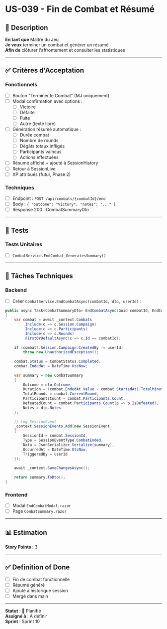 # US-039 - Fin de Combat et Résumé

## 📝 Description

**En tant que** Maître du Jeu  
**Je veux** terminer un combat et générer un résumé  
**Afin de** clôturer l'affrontement et consulter les statistiques

---

## ✅ Critères d'Acceptation

### Fonctionnels
- [ ] Bouton "Terminer le Combat" (MJ uniquement)
- [ ] Modal confirmation avec options :
  - [ ] Victoire
  - [ ] Défaite
  - [ ] Fuite
  - [ ] Autre (texte libre)
- [ ] Génération résumé automatique :
  - [ ] Durée combat
  - [ ] Nombre de rounds
  - [ ] Dégâts totaux infligés
  - [ ] Participants vaincus
  - [ ] Actions effectuées
- [ ] Résumé affiché + ajouté à SessionHistory
- [ ] Retour à SessionLive
- [ ] XP attribués (futur, Phase 2)

### Techniques
- [ ] Endpoint : `POST /api/combats/{combatId}/end`
- [ ] Body : `{ "outcome": "Victory", "notes": "..." }`
- [ ] Response 200 : CombatSummaryDto

---

## 🧪 Tests

### Tests Unitaires
- [ ] `CombatService.EndCombat_GeneratesSummary()`

---

## 🔧 Tâches Techniques

### Backend
- [ ] Créer `CombatService.EndCombatAsync(combatId, dto, userId)` :
```csharp
public async Task<CombatSummaryDto> EndCombatAsync(Guid combatId, EndCombatDto dto, Guid userId)
{
    var combat = await _context.Combats
        .Include(c => c.Session.Campaign)
        .Include(c => c.Participants)
        .Include(c => c.Rounds)
        .FirstOrDefaultAsync(c => c.Id == combatId);
    
    if (combat?.Session.Campaign.CreatedBy != userId)
        throw new UnauthorizedException();
    
    combat.Status = CombatStatus.Completed;
    combat.EndedAt = DateTime.UtcNow;
    
    var summary = new CombatSummary
    {
        Outcome = dto.Outcome,
        Duration = (combat.EndedAt.Value - combat.StartedAt).TotalMinutes,
        TotalRounds = combat.CurrentRound,
        ParticipantsCount = combat.Participants.Count,
        DefeatedCount = combat.Participants.Count(p => p.IsDefeated),
        Notes = dto.Notes
    };
    
    // Log SessionEvent
    _context.SessionEvents.Add(new SessionEvent
    {
        SessionId = combat.SessionId,
        Type = SessionEventType.CombatEnded,
        Data = JsonSerializer.Serialize(summary),
        OccurredAt = DateTime.UtcNow,
        TriggeredBy = userId
    });
    
    await _context.SaveChangesAsync();
    
    return summary.ToDto();
}
```

### Frontend
- [ ] Modal `EndCombatModal.razor`
- [ ] Page `CombatSummary.razor`

---

## 📊 Estimation

**Story Points** : 3

---

## ✅ Definition of Done

- [ ] Fin de combat fonctionnelle
- [ ] Résumé généré
- [ ] Ajouté à historique session
- [ ] Mergé dans main

---

**Statut** : 📝 Planifié  
**Assigné à** : À définir  
**Sprint** : Sprint 10
